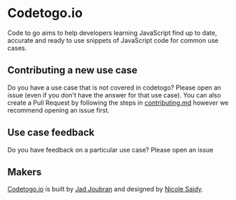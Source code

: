 # Codetogo.io

Code to go aims to help developers learning JavaScript find up to date, accurate and ready to use snippets of JavaScript code for common use cases.

## Contributing a new use case
Do you have a use case that is not covered in codetogo? Please open an issue (even if you don't have the answer for that use case).
You can also create a Pull Request by following the steps in [contributing.md](https://github.com/jadjoubran/codetogo.io/blob/master/CONTRIBUTING.md) however we recommend opening an issue first.


## Use case feedback
Do you have feedback on a particular use case? Please open an issue


## Makers

[Codetogo.io](https://codetogo.io) is built by [Jad Joubran](https://github.com/jadjoubran) and designed by [Nicole Saidy](https://github.com/nicolesaidy).
